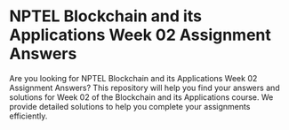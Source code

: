 # NPTEL Blockchain and its Applications Week 02 Assignment Answers

Are you looking for NPTEL Blockchain and its Applications Week 02 Assignment Answers? This repository will help you find your answers and solutions for Week 02 of the Blockchain and its Applications course. We provide detailed solutions to help you complete your assignments efficiently.